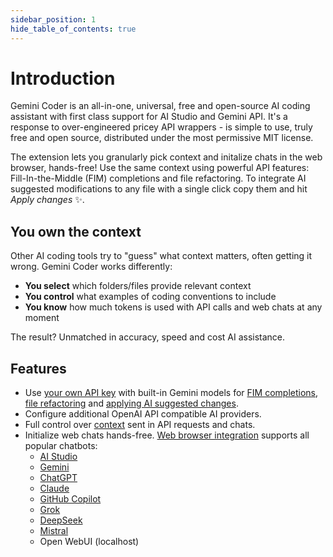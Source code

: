 ```yaml
---
sidebar_position: 1
hide_table_of_contents: true
---
```


# Introduction

Gemini Coder is an all-in-one, universal, free and open-source AI coding assistant with first class support for AI Studio and Gemini API. It's a response to over-engineered pricey API wrappers - is simple to use, truly free and open source, distributed under the most permissive MIT license.

The extension lets you granularly pick context and initalize chats in the web browser, hands-free! Use the same context using powerful API features: Fill-In-the-Middle (FIM) completions and file refactoring. To integrate AI suggested modifications to any file with a single click copy them and hit _Apply changes_ ✨.

## You own the context

Other AI coding tools try to "guess" what context matters, often getting it wrong. Gemini Coder works differently:

- **You select** which folders/files provide relevant context
- **You control** what examples of coding conventions to include
- **You know** how much tokens is used with API calls and web chats at any moment

The result? Unmatched in accuracy, speed and cost AI assistance.

## Features

- Use [your own API key](https://aistudio.google.com/app/apikey) with built-in Gemini models for [FIM completions](/docs/features/fim), [file refactoring](/docs/features/refactor) and [applying AI suggested changes](/docs/features/apply-changes).
- Configure additional OpenAI API compatible AI providers.
- Full control over [context](/docs/context) sent in API requests and chats.
- Initialize web chats hands-free. [Web browser integration](/docs/installation/web-browser-integration) supports all popular chatbots:
  - [AI Studio](https://aistudio.google.com/app/prompts/new_chat)
  - [Gemini](https://gemini.google.com/app)
  - [ChatGPT](https://chatgpt.com/)
  - [Claude](https://claude.ai/new)
  - [GitHub Copilot](https://github.com/copilot)
  - [Grok](https://grok.com/)
  - [DeepSeek](https://chat.deepseek.com/)
  - [Mistral](https://chat.mistral.ai/chat)
  - Open WebUI (localhost)
